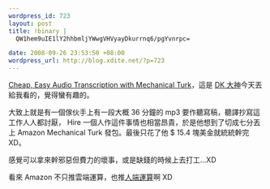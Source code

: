 ```yaml
--- 
wordpress_id: 723
layout: post
title: !binary |
  QW1hem9uIE1lY2hhbmljYWwgVHVyayDkurrnq6/pgYvnrpc=

date: 2008-09-26 23:53:50 +08:00
wordpress_url: http://blog.xdite.net/?p=723
---
```

<a href="http://waxy.org/2008/09/audio_transcription_with_mechanical_turk/">Cheap, Easy Audio Transcription with Mechanical Turk</a>，這是 <a href="http://blog.gslin.org">DK 大神</a>今天丟給我看的，覺得蠻有趣的。

大致上就是有一個傢伙手上有一段大概 36 分鐘的 mp3 要作聽寫稿，聽譯抄寫這工作人人都討厭， Hire 一個人作這件事情也相當昂貴，於是他想到了切成七分丟上 Amazon Mechanical Turk 發包。最後只花了他 $ 15.4 塊美金就統統幹完 XD。

感覺可以拿來幹邪惡但費力的壞事，或是缺錢的時候上去打工...XD 

看來 Amazon 不只推雲端運算，也推<a href="https://www.mturk.com/mturk/welcome">人端運算</a>啊 XD 

